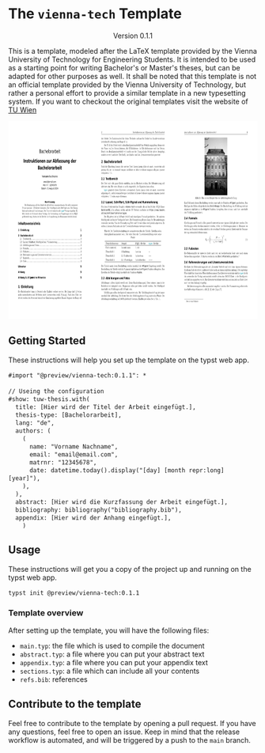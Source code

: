 # The `vienna-tech` Template
<div align="center">Version 0.1.1</div>

This is a template, modeled after the LaTeX template provided by the Vienna University of Technology for Engineering Students. It is intended to be used as a starting point for writing Bachelor's or Master's theses, but can be adapted for other purposes as well. It shall be noted that this template is not an official template provided by the Vienna University of Technology, but rather a personal effort to provide a similar template in a new typesetting system. If you want to checkout the original templates visit the website of [TU Wien](https://www.tuwien.at/cee/edvlabor/lehre/vorlagen) 


<img src="thumbnail-long.png" alt="isolated" height="400px"/>


## Getting Started

These instructions will help you set up the template on the typst web app. 

```typ
#import "@preview/vienna-tech:0.1.1": *

// Useing the configuration
#show: tuw-thesis.with(
  title: [Hier wird der Titel der Arbeit eingefügt.],
  thesis-type: [Bachelorarbeit],
  lang: "de",
  authors: (
    (
      name: "Vorname Nachname", 
      email: "email@email.com",
      matrnr: "12345678",
      date: datetime.today().display("[day] [month repr:long] [year]"),
    ),
  ),
  abstract: [Hier wird die Kurzfassung der Arbeit eingefügt.],
  bibliography: bibliography("bibliography.bib"), 
  appendix: [Hier wird der Anhang eingefügt.], 
    )
```

## Usage

These instructions will get you a copy of the project up and running on the typst web app. 

```bash
typst init @preview/vienna-tech:0.1.1
```

### Template overview

After setting up the template, you will have the following files:

- `main.typ`: the file which is used to compile the document
- `abstract.typ`: a file where you can put your abstract text
- `appendix.typ`: a file where you can put your appendix text
- `sections.typ`: a file which can include all your contents
- `refs.bib`: references

## Contribute to the template

Feel free to contribute to the template by opening a pull request. If you have any questions, feel free to open an issue.
Keep in mind that the release workflow is automated, and will be triggered by a push to the `main` branch.